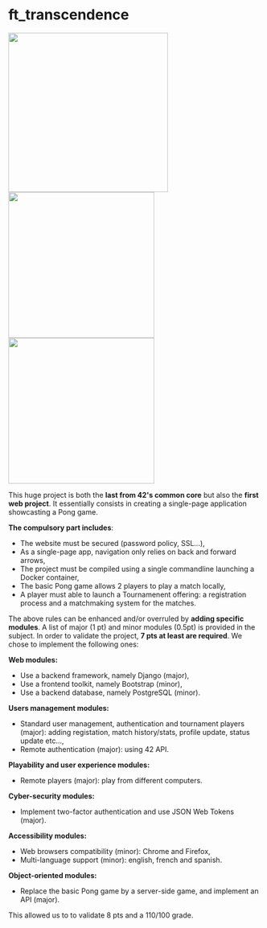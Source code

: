 # ft_transcendence

<img src="https://github.com/jlupito/ft_transcendence/assets/113239012/eff3b531-a25e-4369-97f7-3919b694d266" width="317">
<img src="https://github.com/jlupito/ft_transcendence/assets/113239012/c5487a30-cd25-40ff-aede-a48f8047418b" width="290">
<img src="https://github.com/jlupito/ft_transcendence/assets/113239012/8031ed91-68b7-44f8-acf8-305f81435969" width="290">


This huge project is both the **last from 42's common core** but also the **first web project**.
It essentially consists in creating a single-page application showcasting a Pong game.

**The compulsory part includes**:
- The website must be secured (password policy, SSL...),
- As a single-page app, navigation only relies on back and forward arrows,
- The project must be compiled using a single commandline launching a Docker container,
- The basic Pong game allows 2 players to play a match locally,
- A player must able to launch a Tournamenent offering: a registration process and a matchmaking system for the matches.

The above rules can be enhanced and/or overruled by **adding specific modules**.
A list of major (1 pt) and minor modules (0.5pt) is provided in the subject.
In order to validate the project, **7 pts at least are required**. We chose to implement the following ones:

**Web modules:**
- Use a backend framework, namely Django (major),
- Use a frontend toolkit, namely Bootstrap (minor),
- Use a backend database, namely PostgreSQL (minor).

**Users management modules:**
- Standard user management, authentication and tournament players (major): adding registation, match history/stats, profile update, status update etc...,
- Remote authentication (major): using 42 API.

**Playability and user experience modules:**
- Remote players (major): play from different computers.

**Cyber-security modules:**
- Implement two-factor authentication and use JSON Web Tokens (major).

**Accessibility modules:**
- Web browsers compatibility (minor): Chrome and Firefox,
- Multi-language support (minor): english, french and spanish.

**Object-oriented modules:**
- Replace the basic Pong game by a server-side game, and implement an API (major).

This allowed us to to validate 8 pts and a 110/100 grade.
